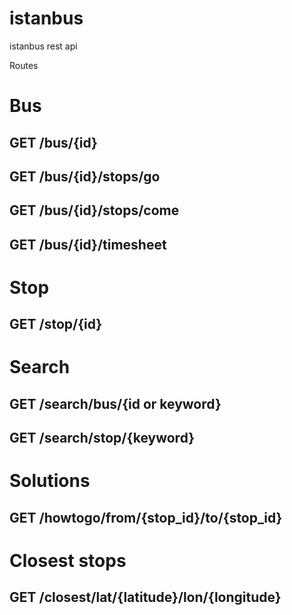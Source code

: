 istanbus
========

istanbus rest api

Routes  

# Bus

## GET /bus/{id}
## GET /bus/{id}/stops/go
## GET /bus/{id}/stops/come
## GET /bus/{id}/timesheet


# Stop

## GET /stop/{id}


# Search

## GET /search/bus/{id or keyword}
## GET /search/stop/{keyword}


# Solutions
## GET /howtogo/from/{stop_id}/to/{stop_id}


# Closest stops
## GET /closest/lat/{latitude}/lon/{longitude}
